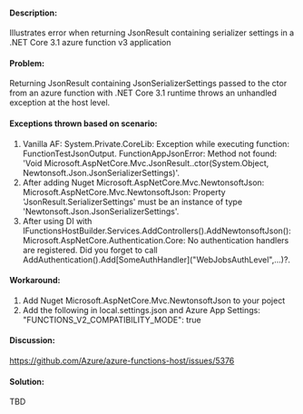 #### Description:
Illustrates error when returning JsonResult containing serializer settings in a .NET Core 3.1 azure function v3 application

#### Problem:
Returning JsonResult containing JsonSerializerSettings passed to the ctor from an azure function with .NET Core 3.1 runtime throws an unhandled exception at the host level.


#### Exceptions thrown based on scenario:
<ol>
<li>Vanilla AF: System.Private.CoreLib: Exception while executing function: FunctionTestJsonOutput. FunctionAppJsonError: Method not found: 'Void Microsoft.AspNetCore.Mvc.JsonResult..ctor(System.Object, Newtonsoft.Json.JsonSerializerSettings)'.</li>
<li>After adding Nuget Microsoft.AspNetCore.Mvc.NewtonsoftJson: Microsoft.AspNetCore.Mvc.NewtonsoftJson: Property 'JsonResult.SerializerSettings' must be an instance of type 'Newtonsoft.Json.JsonSerializerSettings'.</li>
<li>After using DI with IFunctionsHostBuilder.Services.AddControllers().AddNewtonsoftJson(): Microsoft.AspNetCore.Authentication.Core: No authentication handlers are registered. Did you forget to call AddAuthentication().Add[SomeAuthHandler]("WebJobsAuthLevel",...)?.</li>
</ol>

#### Workaround:
<ol>
  <li>Add Nuget Microsoft.AspNetCore.Mvc.NewtonsoftJson to your poject</li>
<li>Add the following in local.settings.json and Azure App Settings: "FUNCTIONS_V2_COMPATIBILITY_MODE": true</li>
  </ol>

#### Discussion:
https://github.com/Azure/azure-functions-host/issues/5376

#### Solution:
TBD
